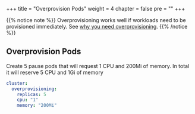 +++
title = "Overprovision Pods"
weight = 4
chapter = false
pre = ""
+++

{{% notice note %}}
Overprovisioning works well if workloads need to be provisioned immediately. See [why you need overprovisioning](../cluster-autoscaling#overprovisioning).
{{% /notice %}}

## Overprovision Pods
Create 5 pause pods that will request 1 CPU and 200Mi of memory. In total it will reserve 5 CPU and 1Gi of memory
```yaml
cluster:
  overprovisioning:
    replicas: 5
    cpu: "1"
    memory: "200Mi"
```
